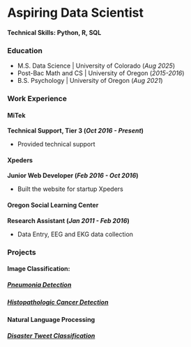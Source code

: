 # Aspiring Data Scientist

#### Technical Skills: Python, R, SQL

### Education
- M.S. Data Science | University of Colorado  (_Aug 2025_)
- Post-Bac Math and CS | University of Oregon (_2015-2016_)
- B.S. Psychology | University of Oregon (_Aug 2021_)

### Work Experience
#### MiTek
**Technical Support, Tier 3 (_Oct 2016 - Present_)**
- Provided technical support

#### Xpeders
**Junior Web Developer (_Feb 2016 - Oct 2016_)**
- Built the website for startup Xpeders


#### Oregon Social Learning Center
**Research Assistant (_Jan 2011 - Feb 2016_)**
- Data Entry, EEG and EKG data collection


### Projects

#### Image Classification:

##### [Pneumonia Detection](https://github.com/joja4479/Pneumonia-detection)

##### [Histopathologic Cancer Detection](https://github.com/joja4479/Histopathologic-Cancer-Detection)

#### Natural Language Processing

##### [Disaster Tweet Classification](https://github.com/joja4479/NLP-Disaster-Tweets)


